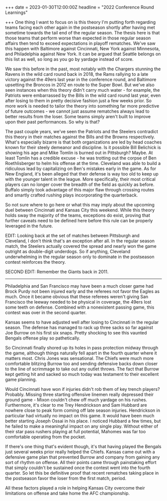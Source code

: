+++
date = 2023-01-30T12:00:00Z
headline = "2022 Conference Round Learnings"

+++
One thing I want to focus on is this theory I'm putting forth regarding teams facing each other again in the postseason shortly after having met sometime towards the tail end of the regular season. The thesis here is that those teams that perform worse than expected in those regular season affairs then tend to exceed expectations in playoff rematches. We've saw this happen with Baltimore against Cincinnati, New York against Minnesota, and Philadelphia against New York. It can be argued that Seattle belongs on this list as well, so long as you go by yardage instead of score. 

We saw this before in the past, most notably with the Chargers stunning the Ravens in the wild card round back in 2018, the Rams rallying to a late victory against the 49ers last year in the conference round, and Baltimore upsetting the Broncos in 2012 en route to the Super Bowl. But we've also seen instances when this theory didn't carry much water - for example, the Patriots were embarrassed by the Bills in the wild card round last year, even after losing to them in pretty decisive fashion just a few weeks prior. So more work is needed to tailor the theory into something far more predictive of future outcomes - we cannot just assume rematches always lead to better results from the loser. Some teams simply aren't built to improve upon their past performances. So why is that?

The past couple years, we've seen the Patriots and the Steelers contradict this theory in their matches against the Bills and the Browns respectively. What's especially bizarre is that both organizations are led by head coaches known for their steely demeanor and discipline. Is it possible Bill Belichick is showing his age and Mike Tomlin is burned out in Pittsburgh? Maybe. At least Tomlin has a credible excuse - he was trotting out the corpse of Ben Roethlisberger to helm his offense at the time. Cleveland was able to build a ridiculous lead by capitalizing on Ben's mistakes early in the game. As for New England, it's been alleged that their defense is way too old to keep up with the younger talent in the league. More specifically, their most critical players can no longer cover the breadth of the field as quickly as before. Buffalo simply took advantage of this major flaw through crossing routes and smartly crafted rushing plays incorporating the quarterback.

So not sure where to go here or what this may imply about the upcoming duel between Cincinnati and Kansas City this weekend. While this theory holds sway the majority of the teams, exceptions do exist, proving that further caveats need to be defined here before this rule can be properly leveraged in the future.

EDIT: Looking back at the set of matches between Pittsburgh and Cleveland, I don't think that's an exception after all. In the regular season match, the Steelers actually covered the spread and nearly won the game outright as double-digit underdogs. So if anything, Cleveland underwhelming in the regular season only to dominate in the postseason contest reinforces the theory.

SECOND EDIT: Remember the Giants back in 2011. 

***

Philadelphia and San Francisco may have been a much closer game had Brock Purdy not been injured early and the referees not favor the Eagles as much. Once it became obvious that these referees weren't giving San Francisco the leeway needed to be physical in coverage, the 49ers lost some teeth on defense. Combined with a nonexistent passing game, this contest was over in the second quarter.

Kansas seems to have adjusted well after losing to Cincinnati in the regular season. The defense has managed to rack up three sacks so far against Joe Burrow on his first six snaps. Pretty shocking to see this vaunted Bengals offense play so pathetically.

So Cincinnati finally shored up its holes in pass protection midway through the game, although things naturally fell apart in the fourth quarter where it matters most. Chris Jones was sensational. The Chiefs were much more comfortable blitzing Burrow too and sending defensive backs down closer to the line of scrimmage to take out any outlet throws. The fact that Burrow kept getting hit and sacked so much today was testament to their excellent game planning. 

Would Cincinnati have won if injuries didn't rob them of key trench players? Probably. Missing three starting offensive linemen really depressed their ground game - Mixon couldn't chew off much yardage on his rushes. Furthermore, it's clear to me Trey Hendrickson and Sam Hubbard are nowhere close to peak form coming off late season injuries. Hendrickson in particular had virtually no impact on this game. It would have been much better starting Joseph Ossai in his place. I noticed Hubbard a few times, but he failed to make a meaningful impact on any single play. Without either of their star pass rushers playing at full potential, Mahomes was far too comfortable operating from the pocket.

If there's one thing that's evident though, it's that having played the Bengals just several weeks prior really helped the Chiefs. Kansas came out with a defensive game plan that prevented Burrow and company from gaining any sort of rhythm on offense. All their points came through painstaking effort that simply couldn't be sustained once the contest went into the fourth quarter. So let this be definitive proof that recent rematches taking place in the postseason favor the loser from the first match, period. 

All these factors played a role in helping Kansas City overcome their limitations on offense and take home the AFC championship.